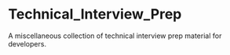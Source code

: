 # Technical_Interview_Prep
A miscellaneous collection of technical interview prep material for developers.
